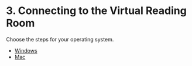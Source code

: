 # 3. Connecting to the Virtual Reading Room

Choose the steps for your operating system.

- [Windows](../connecting-windows)
- [Mac](../connecting-mac)